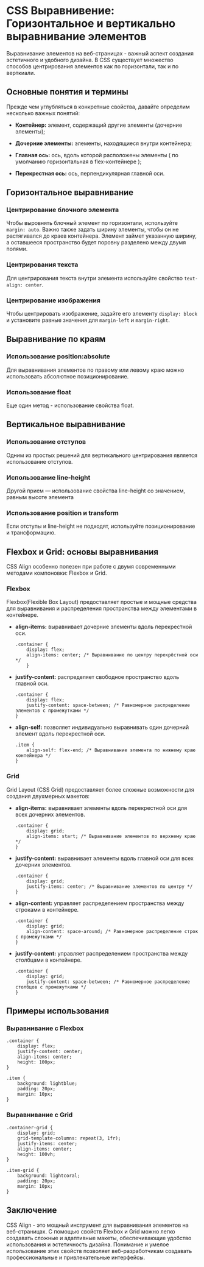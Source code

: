 # CSS Выравнивение: Горизонтальное и вертикально выравнивание элементов

Выравнивание элементов на веб-страницах - важный аспект создания эстетичного и удобного дизайна. В CSS существует множество способов центрирования элементов как по горизонтали, так и по верткиали.

## Основные понятия и термины

Прежде чем углубляться в конкретные свойства, давайте определим несколько важных понятий:

- **Контейнер:** элемент, содержащий другие элементы (дочерние элементы);

- **Дочерние элементы:** элементы, находящиеся внутри контейнера;

- **Главная ось:** ось, вдоль которой расположены элементы ( по умолчанию горизонтальная в flex-контейнере );

- **Перекрестная ось:** ось, перпендикулярная главной оси.

## Горизонтальное выравнивание

### Центрирование блочного элемента

Чтобы выровнять блочный элемент по горизонтали, используйте ``margin: auto``. Важно также задать ширину элементы, чтобы он не растягивался до краев контейнера. Элемент займет указанную ширину, а оставшееся пространство будет поровну разделено между двумя полями.

### Центрирования текста

Для центрирования текста внутри элемента используйте свойство ``text-align: center``.

### Центрирование изображения

Чтобы центрировать изображение, задайте его элементу ``display: block`` и установите равные значения для ``margin-left`` и ``margin-right``.

## Выравнивание по краям

### Использование position:absolute

Для выравнивания элементов по правому или левому краю можно использовать абсолютное позиционирование.

### Использование float

Еще один метод - использование свойства float.

## Вертикальное выравнивание

### Использование отступов

Одним из простых решений для вертикального центрирования является использование отступов.

### Использование line-height

Другой прием — использование свойства line-height со значением, равным высоте элемента

### Использование position и transform

Если отступы и line-height не подходят, используйте позиционирование и трансформацию.

## Flexbox и Grid: основы выравнивания

CSS Align особенно полезен при работе с двумя современными методами компоновки: Flexbox и Grid.

### Flexbox

Flexbox(Flexible Box Layout) предоставляет простые и мощные средства для выравнивания и распределения пространства между элементами в контейнере.

- **align-items:** выравнивает дочерние элементы вдоль перекрестной оси.

    ```
    .container {
        display: flex;
        align-items: center; /* Выравнивание по центру перекрёстной оси */
        }
    ```

- **justify-content:** распределяет свободное пространство вдоль главной оси.

    ```
    .container {
        display: flex;
        justify-content: space-between; /* Равномерное распределение элементов с промежутками */
    }
    ```

- **align-self:** позволяет индивидуально выравнивать один дочерний элемент вдоль перекрестной оси.

    ```
    .item {
        align-self: flex-end; /* Выравнивание элемента по нижнему краю контейнера */
    }
    ```

### Grid

Grid Layout (CSS Grid) предоставляет более сложные возможности для создания двухмерных макетов:

- **align-items:** выравнивает элементы вдоль перекрестной оси для всех дочерних элементов.

    ```
    .container {
        display: grid;
        align-items: start; /* Выравнивание элементов по верхнему краю */
    }
    ```

- **justify-content:** выравнивает элементы вдоль главной оси для всех дочерних элементов.

    ```
    .container {
        display: grid;
        justify-items: center; /* Выравнивание элементов по центру */
    }
    ```

- **align-content:** управляет распределением пространства между строками в контейнере.

    ```
    .container {
        display: grid;
        align-content: space-around; /* Равномерное распределение строк с промежутками */
    }
    ```

- **justify-content:** управляет распределением пространства между столбцами в контейнере.

    ```
    .container {
        display: grid;
        justify-content: space-between; /* Равномерное распределение столбцов с промежутками */
    }
    ```

## Примеры использования

### Выравнивание с Flexbox

```
.container {
    display: flex;
    justify-content: center;
    align-items: center;
    height: 100px;
}

.item {
    background: lightblue;
    padding: 20px;
    margin: 10px;
}
```

### Выравнивание с Grid

```
.container-grid {
    display: grid;
    grid-template-columns: repeat(3, 1fr);
    justify-items: center;
    align-items: center;
    height: 100vh;
}

.item-grid {
    background: lightcoral;
    padding: 20px;
    margin: 10px;
}
```

## Заключение

CSS Align - это мощный инструмент для выравнивания элементов на веб-страницах. С помощью свойств Flexbox и Grid можно легко создавать сложные и адаптивные макеты, обеспечивающие удобство использования и эстетичность дизайна. Понимание и умелое использование этих свойств позволяет веб-разработчикам создавать профессиональные и привлекательные интерфейсы.
